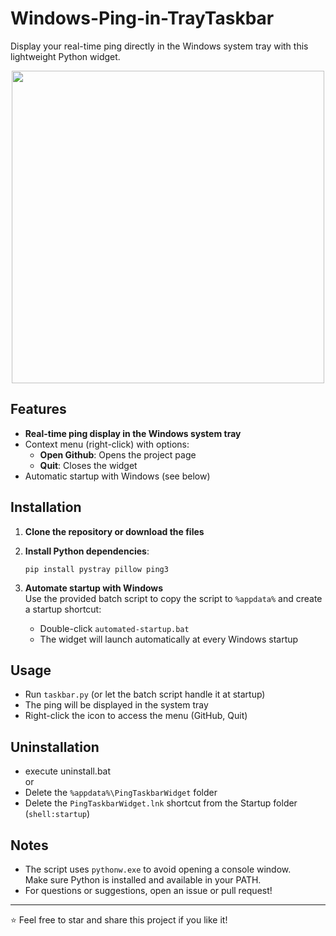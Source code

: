 # Windows-Ping-in-TrayTaskbar

Display your real-time ping directly in the Windows system tray with this lightweight Python widget.

<p align="center">
    <img src="https://github.com/KaazDW/ping.py/blob/main/screen_taskbar.png" width="500"/>
</p>

## Features

- **Real-time ping display in the Windows system tray**
- Context menu (right-click) with options:
  - **Open Github**: Opens the project page
  - **Quit**: Closes the widget
- Automatic startup with Windows (see below)

## Installation

1. **Clone the repository or download the files**
2. **Install Python dependencies**:

   ```shell
   pip install pystray pillow ping3
   ```

3. **Automate startup with Windows**  
   Use the provided batch script to copy the script to `%appdata%` and create a startup shortcut:

   - Double-click `automated-startup.bat`
   - The widget will launch automatically at every Windows startup

## Usage

- Run `taskbar.py` (or let the batch script handle it at startup)
- The ping will be displayed in the system tray
- Right-click the icon to access the menu (GitHub, Quit)

## Uninstallation
- execute uninstall.bat <br/>
or
- Delete the `%appdata%\PingTaskbarWidget` folder
- Delete the `PingTaskbarWidget.lnk` shortcut from the Startup folder (`shell:startup`)

## Notes

- The script uses `pythonw.exe` to avoid opening a console window.  
  Make sure Python is installed and available in your PATH.
- For questions or suggestions, open an issue or pull request!

---

⭐ Feel free to star and share this project if you like it!